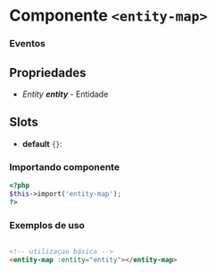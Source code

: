# Componente `<entity-map>`

### Eventos
  
## Propriedades
- *Entity **entity*** - Entidade

## Slots
- **default** `{}`:

### Importando componente
```PHP
<?php 
$this->import('entity-map');
?>
```
### Exemplos de uso
```HTML

<!-- utilizaçao básica -->
<entity-map :entity="entity"></entity-map>
```